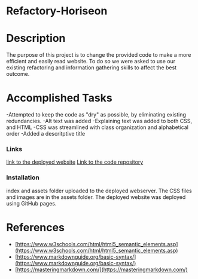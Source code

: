# Refactory-Horiseon

# Description
The purpose of this project is to change the provided code to make a more efficient and easily read website. To do so we were asked to use our existing refactoring and information gathering skills to affect the best outcome.

# Accomplished Tasks
-Attempted to keep the code as "dry" as possible, by eliminating existing redundancies.
-Alt text was added
-Explaining text was added to both CSS, and HTML
-CSS was streamlined with class organization and alphabetical order
-Added a descritptive title

### Links

[link to the deployed website](https://warwac.github.io/Refactory-Horiseon/)
[Link to the code repository](https://github.com/warwac/Refactory-Horiseon.git)

### Installation
index and assets folder uploaded to the deployed webserver. The CSS files and images are in the assets folder. The deployed website was deployed using GitHub pages.

# References

* [https://www.w3schools.com/html/html5_semantic_elements.asp](https://www.w3schools.com/html/html5_semantic_elements.asp)
* [https://www.markdownguide.org/basic-syntax/](https://www.markdownguide.org/basic-syntax/)
* [https://masteringmarkdown.com/](https://masteringmarkdown.com/)
